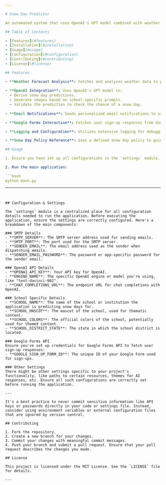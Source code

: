 ```yaml
---

# Snow Day Predictor

An automated system that uses OpenAI's GPT model combined with weather data to predict the likelihood of snow days for a particular school. It notifies users of these predictions via email.

## Table of Contents

- [Features](#features)
- [Installation](#installation)
- [Usage](#usage)
- [Configuration](#configuration)
- [Contributing](#contributing)
- [License](#license)

## Features

- **Weather Forecast Analysis**: Fetches and analyzes weather data to predict snow days based on various factors like temperature, wind speed, humidity, and precipitation.
  
- **OpenAI Integration**: Uses OpenAI's GPT model to:
  - Derive snow day predictions.
  - Generate images based on school-specific prompts.
  - Validate the prediction to check the chance of a snow day.
  
- **Email Notifications**: Sends personalized email notifications to users about the snow day predictions.

- **Google Forms Interaction**: Fetches user sign-up responses from Google Forms to gather recipient data for email notifications.

- **Logging and Configuration**: Utilizes extensive logging for debugging and tracking. Configurations are modularly stored and easily adjustable.

- **Snow Day Policy Reference**: Uses a defined snow day policy to guide predictions.

## Usage

1. Ensure you have set up all configurations in the `settings` module.

2. Run the main application:

```bash
python main.py
```
---
```


## Configuration & Settings

The `settings` module is a centralized place for all configuration details needed to run the application. Before executing the application, ensure the settings are correctly configured. Here's a breakdown of the main components:

### SMTP Details
- **SMTP_SERVER**: The SMTP server address used for sending emails.
- **SMTP_PORT**: The port used for the SMTP server.
- **SENDER_EMAIL**: The email address used as the sender when dispatching emails.
- **SENDER_EMAIL_PASSWORD**: The password or app-specific password for the sender email.

### OpenAI API Details
- **OPENAI_API_KEY**: Your API key for OpenAI.
- **ENGINE_NAME**: The specific OpenAI engine or model you're using, like "text-davinci-002".
- **CHAT_COMPLETIONS_URL**: The endpoint URL for chat completions with OpenAI.

### School Specific Details
- **SCHOOL_NAME**: The name of the school or institution the application is predicting snow days for.
- **SCHOOL_MASCOT**: The mascot of the school, used for thematic content.
- **SCHOOL_COLORS**: The official colors of the school, potentially used for themed content.
- **SCHOOL_DISTRICT_STATE**: The state in which the school district is located.

### Google Forms API
Ensure you've set up credentials for Google Forms API to fetch user sign-up responses:
- **GOOGLE_SIGN_UP_FORM_ID**: The unique ID of your Google Form used for sign-ups.

### Other Settings
There might be other settings specific to your project's functionality, like paths to certain resources, themes for AI responses, etc. Ensure all such configurations are correctly set before running the application.

---

It's a best practice to never commit sensitive information like API keys or passwords directly in your code or settings file. Instead, consider using environment variables or external configuration files that are ignored by version control.

## Contributing

1. Fork the repository.
2. Create a new branch for your changes.
3. Commit your changes with meaningful commit messages.
4. Push your branch and submit a pull request. Ensure that your pull request describes the changes you made.

## License

This project is licensed under the MIT License. See the `LICENSE` file for details.

---